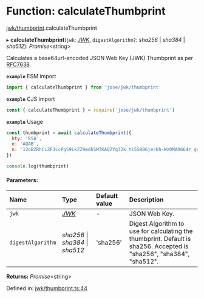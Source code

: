# Function: calculateThumbprint

[jwk/thumbprint](../modules/jwk_thumbprint.md).calculateThumbprint

▸ **calculateThumbprint**(`jwk`: [*JWK*](../interfaces/types.jwk.md), `digestAlgorithm?`: *sha256* \| *sha384* \| *sha512*): *Promise*<string\>

Calculates a base64url-encoded JSON Web Key (JWK) Thumbprint as per
[RFC7638](https://tools.ietf.org/html/rfc7638).

**`example`** ESM import
```js
import { calculateThumbprint } from 'jose/jwk/thumbprint'
```

**`example`** CJS import
```js
const { calculateThumbprint } = require('jose/jwk/thumbprint')
```

**`example`** Usage
```js
const thumbprint = await calculateThumbprint({
  kty: 'RSA',
  e: 'AQAB',
  n: '12oBZRhCiZFJLcPg59LkZZ9mdhSMTKAQZYq32k_ti5SBB6jerkh-WzOMAO664r_qyLkqHUSp3u5SbXtseZEpN3XPWGKSxjsy-1JyEFTdLSYe6f9gfrmxkUF_7DTpq0gn6rntP05g2-wFW50YO7mosfdslfrTJYWHFhJALabAeYirYD7-9kqq9ebfFMF4sRRELbv9oi36As6Q9B3Qb5_C1rAzqfao_PCsf9EPsTZsVVVkA5qoIAr47lo1ipfiBPxUCCNSdvkmDTYgvvRm6ZoMjFbvOtgyts55fXKdMWv7I9HMD5HwE9uW839PWA514qhbcIsXEYSFMPMV6fnlsiZvQQ'
})

console.log(thumbprint)
```

#### Parameters:

Name | Type | Default value | Description |
:------ | :------ | :------ | :------ |
`jwk` | [*JWK*](../interfaces/types.jwk.md) | - | JSON Web Key.   |
`digestAlgorithm` | *sha256* \| *sha384* \| *sha512* | 'sha256' | Digest Algorithm to use for calculating the thumbprint. Default is sha256. Accepted is "sha256", "sha384", "sha512".    |

**Returns:** *Promise*<string\>

Defined in: [jwk/thumbprint.ts:44](https://github.com/panva/jose/blob/v3.11.5/src/jwk/thumbprint.ts#L44)

